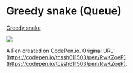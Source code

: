 #  Greedy snake (Queue)
[Greedy snake](https://tcssh611503.github.io/greedy-snake-queue/index.html)

![](https://i.imgur.com/YxlCnSE.png)

A Pen created on CodePen.io. Original URL: [https://codepen.io/tcssh611503/pen/RwKZoeP](https://codepen.io/tcssh611503/pen/RwKZoeP).
